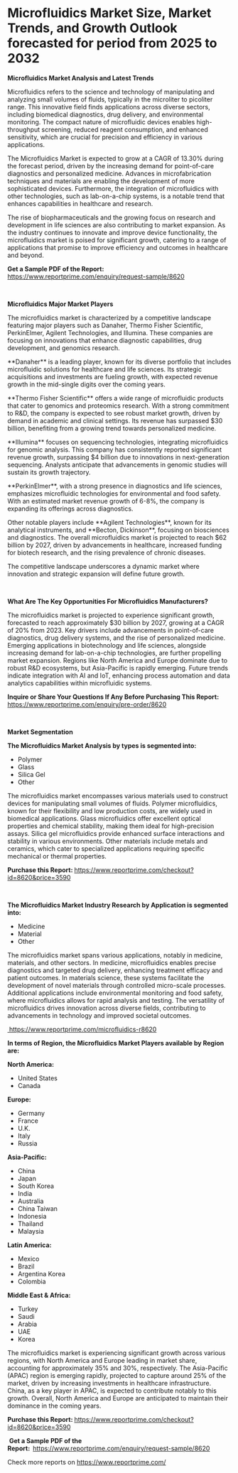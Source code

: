 <p><h1>Microfluidics Market Size, Market Trends, and Growth Outlook forecasted for period from 2025 to 2032</h1></p><p><strong>Microfluidics Market Analysis and Latest Trends</strong></p>
<p><p>Microfluidics refers to the science and technology of manipulating and analyzing small volumes of fluids, typically in the microliter to picoliter range. This innovative field finds applications across diverse sectors, including biomedical diagnostics, drug delivery, and environmental monitoring. The compact nature of microfluidic devices enables high-throughput screening, reduced reagent consumption, and enhanced sensitivity, which are crucial for precision and efficiency in various applications.</p><p>The Microfluidics Market is expected to grow at a CAGR of 13.30% during the forecast period, driven by the increasing demand for point-of-care diagnostics and personalized medicine. Advances in microfabrication techniques and materials are enabling the development of more sophisticated devices. Furthermore, the integration of microfluidics with other technologies, such as lab-on-a-chip systems, is a notable trend that enhances capabilities in healthcare and research.</p><p>The rise of biopharmaceuticals and the growing focus on research and development in life sciences are also contributing to market expansion. As the industry continues to innovate and improve device functionality, the microfluidics market is poised for significant growth, catering to a range of applications that promise to improve efficiency and outcomes in healthcare and beyond.</p></p>
<p><strong>Get a Sample PDF of the Report:&nbsp;</strong> <a href="https://www.reportprime.com/enquiry/request-sample/8620?utm_campaign=2991&utm_medium=2&utm_source=Github&utm_content=ia&utm_term=20032025&utm_id=microfluidics">https://www.reportprime.com/enquiry/request-sample/8620</a></p>
<p>&nbsp;</p>
<p><strong>Microfluidics Major Market Players</strong></p>
<p><p>The microfluidics market is characterized by a competitive landscape featuring major players such as Danaher, Thermo Fisher Scientific, PerkinElmer, Agilent Technologies, and Illumina. These companies are focusing on innovations that enhance diagnostic capabilities, drug development, and genomics research.</p><p>**Danaher** is a leading player, known for its diverse portfolio that includes microfluidic solutions for healthcare and life sciences. Its strategic acquisitions and investments are fueling growth, with expected revenue growth in the mid-single digits over the coming years.</p><p>**Thermo Fisher Scientific** offers a wide range of microfluidic products that cater to genomics and proteomics research. With a strong commitment to R&D, the company is expected to see robust market growth, driven by demand in academic and clinical settings. Its revenue has surpassed $30 billion, benefiting from a growing trend towards personalized medicine.</p><p>**Illumina** focuses on sequencing technologies, integrating microfluidics for genomic analysis. This company has consistently reported significant revenue growth, surpassing $4 billion due to innovations in next-generation sequencing. Analysts anticipate that advancements in genomic studies will sustain its growth trajectory.</p><p>**PerkinElmer**, with a strong presence in diagnostics and life sciences, emphasizes microfluidic technologies for environmental and food safety. With an estimated market revenue growth of 6-8%, the company is expanding its offerings across diagnostics.</p><p>Other notable players include **Agilent Technologies**, known for its analytical instruments, and **Becton, Dickinson**, focusing on biosciences and diagnostics. The overall microfluidics market is projected to reach $62 billion by 2027, driven by advancements in healthcare, increased funding for biotech research, and the rising prevalence of chronic diseases. </p><p>The competitive landscape underscores a dynamic market where innovation and strategic expansion will define future growth.</p></p>
<p>&nbsp;</p>
<p><strong>What Are The Key Opportunities For Microfluidics Manufacturers?</strong></p>
<p><p>The microfluidics market is projected to experience significant growth, forecasted to reach approximately $30 billion by 2027, growing at a CAGR of 20% from 2023. Key drivers include advancements in point-of-care diagnostics, drug delivery systems, and the rise of personalized medicine. Emerging applications in biotechnology and life sciences, alongside increasing demand for lab-on-a-chip technologies, are further propelling market expansion. Regions like North America and Europe dominate due to robust R&D ecosystems, but Asia-Pacific is rapidly emerging. Future trends indicate integration with AI and IoT, enhancing process automation and data analytics capabilities within microfluidic systems.</p></p>
<p><strong>Inquire or Share Your Questions If Any Before Purchasing This Report:</strong> <a href="https://www.reportprime.com/enquiry/pre-order/8620?utm_campaign=2991&utm_medium=2&utm_source=Github&utm_content=ia&utm_term=20032025&utm_id=microfluidics">https://www.reportprime.com/enquiry/pre-order/8620</a></p>
<p>&nbsp;</p>
<p><strong>Market Segmentation</strong></p>
<p><strong>The Microfluidics Market Analysis by types is segmented into:</strong></p>
<p><ul><li>Polymer</li><li>Glass</li><li>Silica Gel</li><li>Other</li></ul></p>
<p><p>The microfluidics market encompasses various materials used to construct devices for manipulating small volumes of fluids. Polymer microfluidics, known for their flexibility and low production costs, are widely used in biomedical applications. Glass microfluidics offer excellent optical properties and chemical stability, making them ideal for high-precision assays. Silica gel microfluidics provide enhanced surface interactions and stability in various environments. Other materials include metals and ceramics, which cater to specialized applications requiring specific mechanical or thermal properties.</p></p>
<p><strong>Purchase this Report:&nbsp;</strong><a href="https://www.reportprime.com/checkout?id=8620&price=3590&utm_campaign=2991&utm_medium=2&utm_source=Github&utm_content=ia&utm_term=20032025&utm_id=microfluidics">https://www.reportprime.com/checkout?id=8620&price=3590</a></p>
<p>&nbsp;</p>
<p><strong>The Microfluidics Market Industry Research by Application is segmented into:</strong></p>
<p><ul><li>Medicine</li><li>Material</li><li>Other</li></ul></p>
<p><p>The microfluidics market spans various applications, notably in medicine, materials, and other sectors. In medicine, microfluidics enables precise diagnostics and targeted drug delivery, enhancing treatment efficacy and patient outcomes. In materials science, these systems facilitate the development of novel materials through controlled micro-scale processes. Additional applications include environmental monitoring and food safety, where microfluidics allows for rapid analysis and testing. The versatility of microfluidics drives innovation across diverse fields, contributing to advancements in technology and improved societal outcomes.</p></p>
<p><a href="https://www.reportprime.com/microfluidics-r8620?utm_campaign=2991&utm_medium=2&utm_source=Github&utm_content=ia&utm_term=20032025&utm_id=microfluidics">&nbsp;https://www.reportprime.com/microfluidics-r8620</a></p>
<p><strong>In terms of Region, the Microfluidics Market Players available by Region are:</strong></p>
<p>
    <p> <strong> North America: </strong>
        <ul>
            <li>United States</li>
            <li>Canada</li>
        </ul>
        </p> 
    <p> <strong> Europe: </strong>
        <ul>
            <li>Germany</li>
            <li>France</li>
            <li>U.K.</li>
            <li>Italy</li>
            <li>Russia</li>
        </ul>
        </p> 
    <p> <strong> Asia-Pacific: </strong>
        <ul>
            <li>China</li>
            <li>Japan</li>
            <li>South Korea</li>
            <li>India</li>
            <li>Australia</li>
            <li>China Taiwan</li>
            <li>Indonesia</li>
            <li>Thailand</li>
            <li>Malaysia</li>
        </ul>
        </p> 
    <p> <strong> Latin America: </strong>
        <ul>
            <li>Mexico</li>
            <li>Brazil</li>
            <li>Argentina Korea</li>
            <li>Colombia</li>
        </ul>
        </p> 
    <p> <strong> Middle East & Africa: </strong>
        <ul>
            <li>Turkey</li>
            <li>Saudi</li>
            <li>Arabia</li>
            <li>UAE</li>
            <li>Korea</li>
        </ul>
    </p>
    </p>
<p><p>The microfluidics market is experiencing significant growth across various regions, with North America and Europe leading in market share, accounting for approximately 35% and 30%, respectively. The Asia-Pacific (APAC) region is emerging rapidly, projected to capture around 25% of the market, driven by increasing investments in healthcare infrastructure. China, as a key player in APAC, is expected to contribute notably to this growth. Overall, North America and Europe are anticipated to maintain their dominance in the coming years.</p></p>
<p><strong>Purchase this Report: </strong><a href="https://www.reportprime.com/checkout?id=8620&price=3590&utm_campaign=2991&utm_medium=2&utm_source=Github&utm_content=ia&utm_term=20032025&utm_id=microfluidics">https://www.reportprime.com/checkout?id=8620&price=3590</a></p>
<p>&nbsp;<strong>Get a Sample PDF of the Report:&nbsp;&nbsp;</strong><a href="https://www.reportprime.com/enquiry/request-sample/8620?utm_campaign=2991&utm_medium=2&utm_source=Github&utm_content=ia&utm_term=20032025&utm_id=microfluidics">https://www.reportprime.com/enquiry/request-sample/8620</a></p>
<p><strong></strong></p>
<p>Check more reports on <a href="https://www.reportprime.com/?utm_campaign=2991&utm_medium=2&utm_source=Github&utm_content=ia&utm_term=20032025&utm_id=microfluidics">https://www.reportprime.com/</a></p>